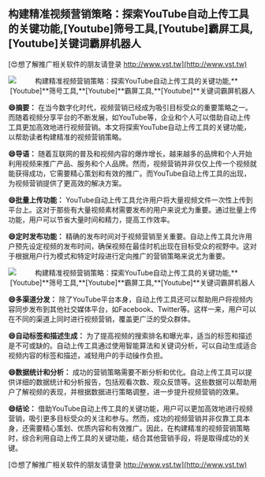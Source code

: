## **构建精准视频营销策略：探索YouTube自动上传工具的关键功能,**[Youtube]**筛号工具,**[Youtube]**霸屏工具,**[Youtube]**关键词霸屏机器人**

[😍想了解推广相关软件的朋友请登录 http://www.vst.tw](http://www.vst.tw)

 <center><img src="https://vst.tw/MP4/tuiguang/png/5.png" alt="构建精准视频营销策略：探索YouTube自动上传工具的关键功能,**[Youtube]**筛号工具,**[Youtube]**霸屏工具,**[Youtube]**关键词霸屏机器人"></center>

**😄摘要：**
在当今数字化时代，视频营销已经成为吸引目标受众的重要策略之一。而随着视频分享平台的不断发展，如YouTube等，企业和个人可以借助自动上传工具更加高效地进行视频营销。本文将探索YouTube自动上传工具的关键功能，以帮助读者构建精准的视频营销策略。

**😄导语：**
随着互联网的普及和视频内容的爆炸增长，越来越多的品牌和个人开始利用视频来推广产品、服务和个人品牌。然而，视频营销并非仅仅上传一个视频就能获得成功，它需要精心策划和有效的推广。而YouTube自动上传工具的出现，为视频营销提供了更高效的解决方案。

**😄批量上传功能：**
YouTube自动上传工具允许用户将大量视频文件一次性上传到平台上。这对于那些有大量视频素材需要发布的用户来说尤为重要。通过批量上传功能，用户可以节省大量时间和精力，提高工作效率。

**😄定时发布功能：**
精确的发布时间对于视频营销至关重要。自动上传工具允许用户预先设定视频的发布时间，确保视频在最佳时机出现在目标受众的视野中。这对于根据用户行为模式和特定时段进行定向推广的营销策略来说尤为重要。

 <center><img src="https://vst.tw/MP4/tuiguang/png/7.png" alt="构建精准视频营销策略：探索YouTube自动上传工具的关键功能,**[Youtube]**筛号工具,**[Youtube]**霸屏工具,**[Youtube]**关键词霸屏机器人"></center>

**😄多渠道分发：**
除了YouTube平台本身，自动上传工具还可以帮助用户将视频内容同步发布到其他社交媒体平台，如Facebook、Twitter等。这样一来，用户可以在不同的渠道上同时进行视频营销，覆盖更广泛的受众群体。

**😄自动标签和描述生成：**
为了提高视频的搜索排名和曝光率，适当的标签和描述是不可或缺的。自动上传工具通过使用智能算法和关键词分析，可以自动生成适合视频内容的标签和描述，减轻用户的手动操作负担。

**😄数据统计和分析：**
成功的营销策略需要不断分析和优化。自动上传工具可以提供详细的数据统计和分析报告，包括观看次数、观众反馈等。这些数据可以帮助用户了解视频的表现，并根据数据进行策略调整，进一步提升视频营销的效果。

**😄结论：**
借助YouTube自动上传工具的关键功能，用户可以更加高效地进行视频营销，吸引更多目标受众的关注和参与。然而，成功的视频营销并非仅靠工具本身，还需要精心策划、优质内容和有效推广。因此，在构建精准的视频营销策略时，综合利用自动上传工具的关键功能，结合其他营销手段，将是取得成功的关键。

[😍想了解推广相关软件的朋友请登录 http://www.vst.tw](http://www.vst.tw)




